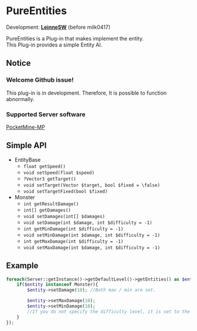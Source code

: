 # PureEntities

Development: **[LeinneSW](https://github.com/LeinneSW)** (before milk0417)

PureEntities is a Plug-in that makes implement the entity.  
This Plug-in provides a simple Entity AI.

## Notice

### Welcome Github issue!
This plug-in is in development. Therefore, It is possible to function abnormally.

### Supported Server software
[PocketMine-MP](https://pmmp.io/)

## Simple API
  * EntityBase
    * `float getSpeed()`
    * `void setSpeed(float $speed)`
    * `?Vector3 getTarget()`
    * `void setTarget(Vector $target, bool $fixed = \false)`
    * `void setTargetFixed(bool $fixed)`
  * Monster
    * `int getResultDamage()`
    * `int[] getDamages()`
    * `void setDamages(int[] $damages)`
    * `void setDamage(int $damage, int $difficulty = -1)`
    * `int getMinDamage(int $difficulty = -1)`
    * `void setMinDamage(int $damage, int $difficulty = -1)`
    * `int getMaxDamage(int $difficulty = -1)`
    * `void setMaxDamage(int $damage, int $difficulty = -1)`

## Example
``` php
foreach(Server::getInstance()->getDefaultLevel()->getEntities() as $entity){
    if($entity instanceof Monster){
        $entity->setDamage(10); //Both max / min are set.

        $entity->setMaxDamage(10);
        $entity->setMinDamage(10);
        //If you do not specify the difficulty level, it is set to the current server difficulty level.
    }
});
```